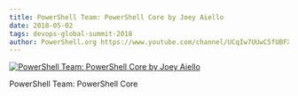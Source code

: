 ```yaml
---
title: PowerShell Team: PowerShell Core by Joey Aiello
date: 2018-05-02
tags: devops-global-summit-2018
author: PowerShell.org https://www.youtube.com/channel/UCqIw7UUwC5fUBFXYX68aMrQ
---
```


[![PowerShell Team: PowerShell Core by Joey Aiello](https://i1.ytimg.com/vi/4cSRSdsCbho/hqdefault.jpg "PowerShell Team: PowerShell Core by Joey Aiello")](https://www.youtube.com/watch?v=4cSRSdsCbho)

PowerShell Team: PowerShell Core
